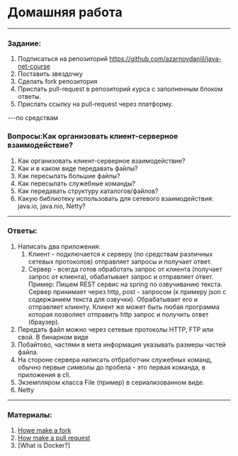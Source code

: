 # Домашняя работа

---

### Задание:

1. Подписаться на репозиторий https://github.com/azarnovdaniil/java-net-course
2. Поставить звездочку 
3. Сделать fork репозитория
4. Прислать pull-request в репозиторий курса с заполненным блоком ответы.
5. Прислать ссылку на pull-request через платформу.

---по средствам

### Вопросы:Как организовать клиент-серверное взаимодействие?

1. Как организовать клиент-серверное взаимодействие?
2. Как и в каком виде передавать файлы?
3. Как пересылать большие файлы?
4. Как пересылать служебные команды?
5. Как передавать структуру каталогов/файлов?
6. Какую библиотеку использовать для сетевого взаимодействия: java.io, java.nio, Netty?

---

### Ответы:

1. Написать два приложения:
   1) Клиент - подключается к серверу (по средствам различных сетевых протоколов) отправляет запросы и получает ответ.
   2) Сервер - всегда готов обработать запрос от клиента (получает запрос от клиента), обабатывает запрос и отправляет ответ.
      Пример: 
      Пишем REST сервис на spring по озвучиванию текста. Сервер принимает через http, post - запросом (к примеру json c содержанием текста для озвучки). 
      Обрабатывает его и отправляет клиенту. Клиент же может быть любая программа которая позволяет отправить http запрос и получить ответ (браузер). 
2. Передать файл можно через сетевые протоколы HTTP, FTP или свой. В бинарном виде
3. Побайтово, частями в мета информация указывать размеры частей файла.
4. На стороне сервера написать отбработчик служебных команд, обычно первые символы до пробела - это первая команда, в приложения в cli.
5. Экземпляром класса File (пример) в сериализованном виде.
6. Netty


---

### Материалы:

1. [Howe make a fork](https://docs.github.com/en/github/getting-started-with-github/fork-a-repo)
2. [How make a pull request](https://docs.github.com/en/github/collaborating-with-issues-and-pull-requests/creating-a-pull-request)
3. [What is Docker?]
